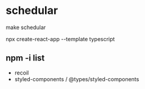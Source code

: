 # schedular

 make schedular

 npx create-react-app --template typescript

## npm -i list
- recoil
- styled-components / @types/styled-components